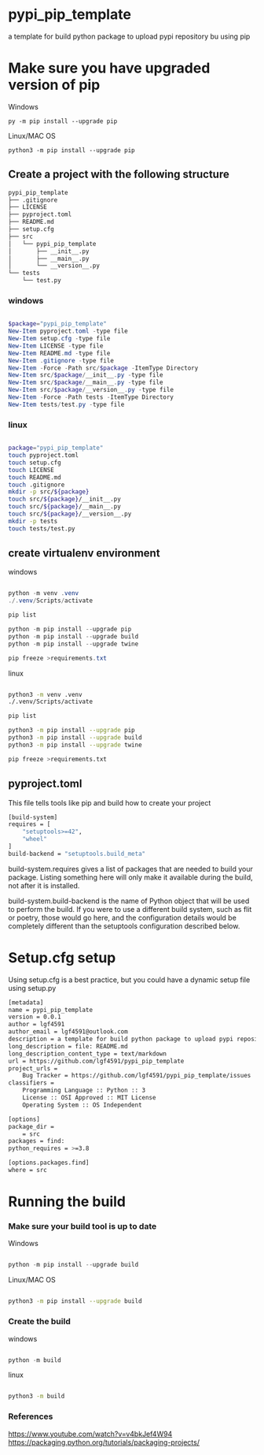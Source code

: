 # pypi_pip_template
a template for build python package to upload pypi repository bu using pip


# Make sure you have upgraded version of pip
Windows
```
py -m pip install --upgrade pip
```

Linux/MAC OS
```
python3 -m pip install --upgrade pip
```

## Create a project with the following structure
```bash
pypi_pip_template
├── .gitignore
├── LICENSE
├── pyproject.toml
├── README.md
├── setup.cfg
├── src
│   └── pypi_pip_template
│       ├── __init__.py
│       ├── __main__.py
│       └── __version__.py
└── tests
    └── test.py
```

### windows
```powershell

$package="pypi_pip_template"
New-Item pyproject.toml -type file
New-Item setup.cfg -type file
New-Item LICENSE -type file
New-Item README.md -type file
New-Item .gitignore -type file
New-Item -Force -Path src/$package -ItemType Directory
New-Item src/$package/__init__.py -type file
New-Item src/$package/__main__.py -type file
New-Item src/$package/__version__.py -type file
New-Item -Force -Path tests -ItemType Directory
New-Item tests/test.py -type file


```

### linux
```bash

package="pypi_pip_template"
touch pyproject.toml
touch setup.cfg
touch LICENSE
touch README.md
touch .gitignore
mkdir -p src/${package}
touch src/${package}/__init__.py
touch src/${package}/__main__.py
touch src/${package}/__version__.py
mkdir -p tests
touch tests/test.py

```

## create virtualenv environment
windows
```powershell

python -m venv .venv
./.venv/Scripts/activate 

pip list

python -m pip install --upgrade pip
python -m pip install --upgrade build
python -m pip install --upgrade twine

pip freeze >requirements.txt 

```

linux
```bash

python3 -m venv .venv
./.venv/Scripts/activate 

pip list

python3 -m pip install --upgrade pip
python3 -m pip install --upgrade build
python3 -m pip install --upgrade twine

pip freeze >requirements.txt 

```

## pyproject.toml 

This file tells tools like pip and build how to create your project

```bash
[build-system]
requires = [
    "setuptools>=42",
    "wheel"
]
build-backend = "setuptools.build_meta"
```
build-system.requires gives a list of packages that are needed to build your package. Listing something here will only make it available during the build, not after it is installed.

build-system.build-backend is the name of Python object that will be used to perform the build. If you were to use a different build system, such as flit or poetry, those would go here, and the configuration details would be completely different than the setuptools configuration described below.


# Setup.cfg setup
Using setup.cfg is a best practice, but you could have a dynamic setup file using setup.py

```bash
[metadata]
name = pypi_pip_template
version = 0.0.1
author = lgf4591
author_email = lgf4591@outlook.com
description = a template for build python package to upload pypi repository bu using pip
long_description = file: README.md
long_description_content_type = text/markdown
url = https://github.com/lgf4591/pypi_pip_template
project_urls =
    Bug Tracker = https://github.com/lgf4591/pypi_pip_template/issues
classifiers =
    Programming Language :: Python :: 3
    License :: OSI Approved :: MIT License
    Operating System :: OS Independent

[options]
package_dir =
    = src
packages = find:
python_requires = >=3.8

[options.packages.find]
where = src

```
# Running the build
### Make sure your build tool is up to date
Windows
```powershell

python -m pip install --upgrade build

```
Linux/MAC OS
```bash

python3 -m pip install --upgrade build

```


### Create the build
windows
```powershell

python -m build

```
linux
```bash

python3 -m build

```












### References
https://www.youtube.com/watch?v=v4bkJef4W94
https://packaging.python.org/tutorials/packaging-projects/
